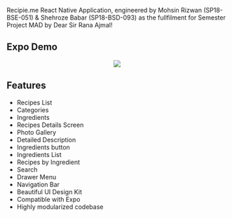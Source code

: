 Recipie.me React Native Application, engineered by Mohsin Rizwan (SP18-BSE-051) & Shehroze Babar (SP18-BSD-093) as the fullfilment for Semester Project MAD by Dear Sir Rana Ajmal!

## Expo Demo
<center><a href=""><img src="https://www.instamobile.io/wp-content/uploads/2019/07/Screen-Shot-2019-07-22-at-8.20.29-PM.png" /></a></center>

## Features
- Recipes List
- Categories
- Ingredients
- Recipes Details Screen
- Photo Gallery
- Detailed Description
- Ingredients button
- Ingredients List
- Recipes by Ingredient
- Search
- Drawer Menu
- Navigation Bar
- Beautiful UI Design Kit
- Compatible with Expo
- Highly modularized codebase




